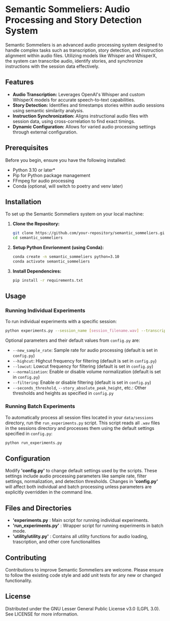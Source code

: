 # Semantic Sommeliers: Audio Processing and Story Detection System

Semantic Sommeliers is an advanced audio processing system designed to handle complex tasks such as transcription, story detection, and instruction alignment within audio files. Utilizing models like Whisper and WhisperX, the system can transcribe audio, identify stories, and synchronize instructions with the session data effectively.

## Features
- **Audio Transcription:** Leverages OpenAI's Whisper and custom WhisperX models for accurate speech-to-text capabilities.
- **Story Detection:** Identifies and timestamps stories within audio sessions using semantic similarity analysis.
- **Instruction Synchronization:** Aligns instructional audio files with session data, using cross-correlation to find exact timings.
- **Dynamic Configuration:** Allows for varied audio processing settings through external configuration.

## Prerequisites
Before you begin, ensure you have the following installed:
- Python 3.10 or later*
- Pip for Python package management
- FFmpeg for audio processing
- Conda (optional, will switch to poetry and venv later)

## Installation
To set up the Semantic Sommeliers system on your local machine:

1. **Clone the Repository:**
   ```bash
   git clone https://github.com/your-repository/semantic_sommeliers.git
   cd semantic_sommeliers
    ```

2. **Setup Python Envrionment (using Conda):**
    ```bash
    conda create -n semantic_sommeliers python=3.10
    conda activate semantic_sommeliers
    ```

3. **Install Dependencires:**
    ```bash
    pip install -r requirements.txt
    ```

## Usage

### Running Individual Experiments
To run individual experiments with a specific session:

```bash
python experiments.py --session_name [session_filename.wav] --transcript_tool [whisper|whisperx] [optional parameters]
```

Optional parameters and their default values from `config.py` are:
- `--new_sample_rate`: Sample rate for audio processing (default is set in `config.py`)
- `--highcut`: Highcut frequency for filtering (default is set in `config.py`)
- `--lowcut`: Lowcut frequency for filtering (default is set in `config.py`)
- `--normalization`: Enable or disable volume normalization (default is set in `config.py`)
- `--filtering`: Enable or disable filtering (default is set in `config.py`)
- `--seconds_threshold`, `--story_absolute_peak_height`, etc.: Other thresholds and heights as specified in `config.py`

### Running Batch Experiments
To automatically process all session files located in your `data/sessions` directory, run the `run_experiments.py` script. This script reads all `.wav` files in the sessions directory and processes them using the default settings specified in `config.py`:

```bash
python run_experiments.py
```

## Configuration
Modify **'config.py'** to change default settings used by the scripts. These settings include audio processing parameters like sample rate, filter settings, normalization, and detection thresholds. Changes in **'config.py'** will affect both individual and batch processing unless parameters are explicitly overridden in the command line.

## Files and Directories

- **'experiments.py** : Main script for running individual experiments.
- **'run_experiments.py'** : Wrapper script for running experiments in batch mode.
- **'utility/utility.py'** : Contains all utility functions for audio loading, trascription, and other core functionalities

## Contributing

Contributions to improve Semantic Sommeliers are welcome. Please ensure to follow the existing code style and add unit tests for any new or changed functionality.

## License

Distributed under the GNU Lesser General Public License v3.0 (LGPL 3.0). See LICENSE for more information.
